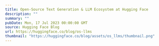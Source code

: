 ```yaml
---
title: Open-Source Text Generation & LLM Ecosystem at Hugging Face
description: ""
summary: ""
pubDate: Mon, 17 Jul 2023 00:00:00 GMT
source: Hugging Face Blog
url: https://huggingface.co/blog/os-llms
thumbnail: "https://huggingface.co/blog/assets/os_llms/thumbnail.png"
---
```


